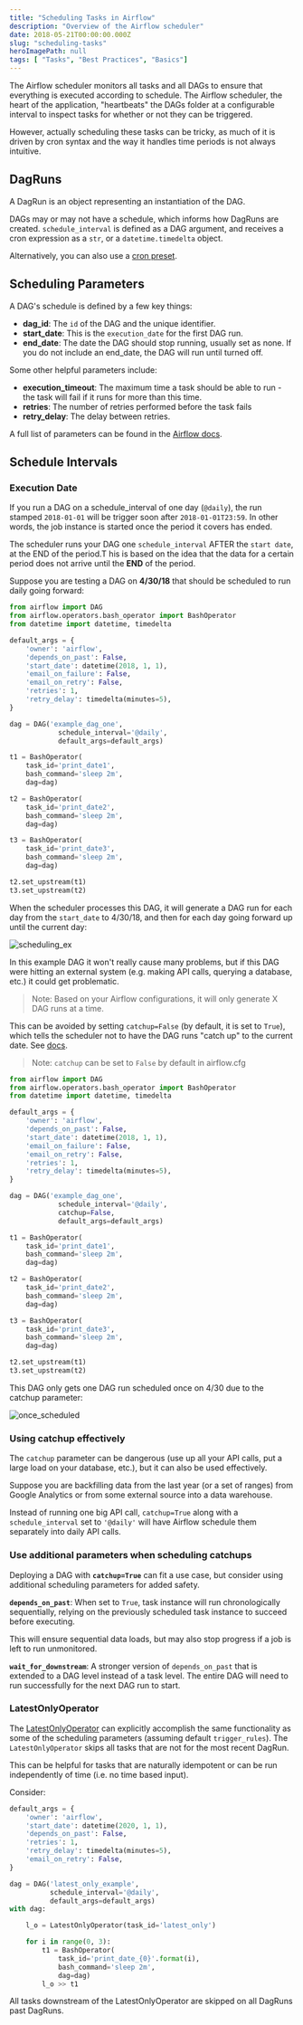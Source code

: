 ```yaml
---
title: "Scheduling Tasks in Airflow"
description: "Overview of the Airflow scheduler"
date: 2018-05-21T00:00:00.000Z
slug: "scheduling-tasks"
heroImagePath: null
tags: [ "Tasks", "Best Practices", "Basics"]
---
```


The Airflow scheduler monitors all tasks and all DAGs to ensure that everything is executed according to schedule. The Airflow scheduler, the heart of the application, "heartbeats" the DAGs folder at a configurable interval to inspect tasks for whether or not they can be triggered.

However, actually scheduling these tasks can be tricky, as much of it is driven by cron syntax and the way it handles time periods is not always intuitive.

## DagRuns

A DagRun is an object representing an instantiation of the DAG.

DAGs may or may not have a schedule, which informs how DagRuns are created. `schedule_interval` is defined as a DAG argument, and receives a cron expression as a `str`, or a `datetime.timedelta` object.

Alternatively, you can also use a [cron preset](https://airflow.apache.org/scheduler.html).

## Scheduling Parameters

A DAG's schedule is defined by a few key things:

* **dag_id**: The `id` of the DAG and the unique identifier.
* **start_date**: This is the `execution_date` for the first DAG run.
* **end_date**: The date the DAG should stop running, usually set as none. If you do not include an end_date, the DAG will run until turned off.

Some other helpful parameters include:

* **execution_timeout**: The maximum time a task should be able to run - the task will fail if it runs for more than this time.
* **retries**: The number of retries performed before the task fails
* **retry_delay**: The delay between retries.

A full list of parameters can be found in the [Airflow docs](https://airflow.apache.org/docs/stable/_api/airflow/models/index.html).

## Schedule Intervals

### Execution Date

If you run a DAG on a schedule_interval of one day (`@daily`), the run stamped `2018-01-01` will be trigger soon after `2018-01-01T23:59`. In other words, the job instance is started once the period it covers has ended.

The scheduler runs your DAG one `schedule_interval` AFTER the `start date`, at the END of the period.T his is based on the idea that the data for a certain period does not arrive until the **END** of the period.

Suppose you are testing a DAG on **4/30/18** that should be scheduled to run daily going forward:


```python
from airflow import DAG
from airflow.operators.bash_operator import BashOperator
from datetime import datetime, timedelta

default_args = {
    'owner': 'airflow',
    'depends_on_past': False,
    'start_date': datetime(2018, 1, 1),
    'email_on_failure': False,
    'email_on_retry': False,
    'retries': 1,
    'retry_delay': timedelta(minutes=5),
}

dag = DAG('example_dag_one',
            schedule_interval='@daily',
            default_args=default_args)

t1 = BashOperator(
    task_id='print_date1',
    bash_command='sleep 2m',
    dag=dag)

t2 = BashOperator(
    task_id='print_date2',
    bash_command='sleep 2m',
    dag=dag)

t3 = BashOperator(
    task_id='print_date3',
    bash_command='sleep 2m',
    dag=dag)

t2.set_upstream(t1)
t3.set_upstream(t2)
```

When the scheduler processes this DAG, it will generate a DAG run for each day from the `start_date` to 4/30/18, and then for each day going forward up until the current day:

![scheduling_ex](https://assets.astronomer.io/website/img/guides/ucg_scheduling.png)

In this example DAG it won't really cause many problems, but if this DAG were hitting an external system (e.g. making API calls, querying a database, etc.) it could get problematic.

> Note: Based on your Airflow configurations, it will only generate X DAG runs at a time.

This can be avoided by setting `catchup=False` (by default, it is set to `True`), which tells the scheduler not to have the DAG runs "catch up" to the current date. See [docs](https://airflow.apache.org/scheduler.html#backfill-and-catchup).

> Note: `catchup` can be set to `False` by default in airflow.cfg

```python
from airflow import DAG
from airflow.operators.bash_operator import BashOperator
from datetime import datetime, timedelta

default_args = {
	'owner': 'airflow',
	'depends_on_past': False,
	'start_date': datetime(2018, 1, 1),
	'email_on_failure': False,
	'email_on_retry': False,
	'retries': 1,
	'retry_delay': timedelta(minutes=5),
}

dag = DAG('example_dag_one',
            schedule_interval='@daily',
            catchup=False,
            default_args=default_args)

t1 = BashOperator(
    task_id='print_date1',
    bash_command='sleep 2m',
    dag=dag)

t2 = BashOperator(
    task_id='print_date2',
    bash_command='sleep 2m',
    dag=dag)

t3 = BashOperator(
    task_id='print_date3',
    bash_command='sleep 2m',
    dag=dag)

t2.set_upstream(t1)
t3.set_upstream(t2)
```

This DAG only gets one DAG run scheduled once on 4/30 due to the catchup parameter:

![once_scheduled](https://assets.astronomer.io/website/img/guides/ucg_scheduling_catchup.png)

### Using catchup effectively

The `catchup` parameter can be dangerous (use up all your API calls, put a large load on your database,  etc.), but it can also be used effectively.

Suppose you are backfilling data from the last year (or a set of ranges) from Google Analytics or from some external source into a data warehouse.

Instead of running one big API call, `catchup=True` along with a `schedule_interval` set to `'@daily'` will have Airflow schedule them separately into daily API calls.

### Use additional parameters when scheduling catchups

Deploying a DAG with **`catchup=True`** can fit a use case, but consider using additional scheduling parameters for added safety.

**`depends_on_past`**: When set to `True`, task instance will run chronologically sequentially, relying on the previously scheduled task instance to succeed before executing.

This will ensure sequential data loads, but may also stop progress if a job is left to run unmonitored.

**`wait_for_downstream`**: A stronger version of `depends_on_past` that is extended to a DAG level instead of a task level. The entire DAG will need to run successfully for the next DAG run to start.

### LatestOnlyOperator

The [LatestOnlyOperator](https://airflow.apache.org/concepts.html#latest-run-only) can explicitly accomplish the same functionality as some of the scheduling parameters (assuming default `trigger_rules`). The `LatestOnlyOperator` skips all tasks that are not for the most recent DagRun.

This can be helpful for tasks that are naturally idempotent or can be run independently of time (i.e. no time based input).

Consider:

```python
default_args = {
    'owner': 'airflow',
    'start_date': datetime(2020, 1, 1),
    'depends_on_past': False,
    'retries': 1,
    'retry_delay': timedelta(minutes=5),
    'email_on_retry': False,
}

dag = DAG('latest_only_example',
          schedule_interval='@daily',
          default_args=default_args)
with dag:

    l_o = LatestOnlyOperator(task_id='latest_only')

    for i in range(0, 3):
        t1 = BashOperator(
            task_id='print_date_{0}'.format(i),
            bash_command='sleep 2m',
            dag=dag)
        l_o >> t1
```

All tasks downstream of the LatestOnlyOperator are skipped on all DagRuns past DagRuns.
